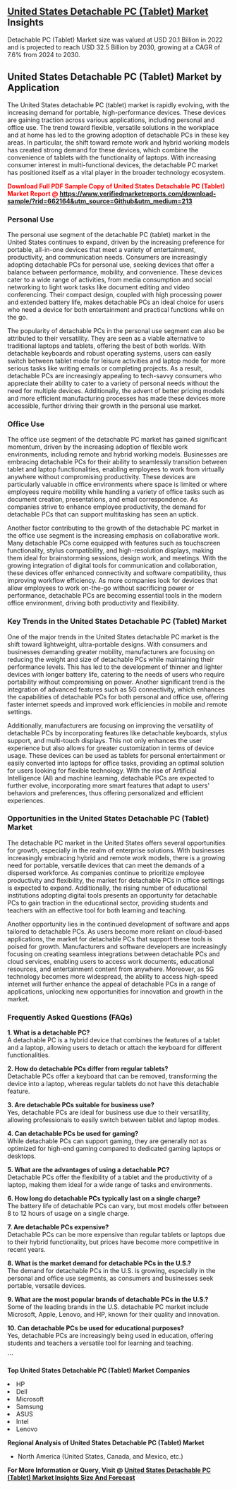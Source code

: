<h2><a href="https://www.verifiedmarketreports.com/download-sample/?rid=662164&amp;utm_source=Github&amp;utm_medium=213" target="_blank">United States Detachable PC (Tablet) Market</a> Insights</h2><p>Detachable PC (Tablet) Market size was valued at USD 20.1 Billion in 2022 and is projected to reach USD 32.5 Billion by 2030, growing at a CAGR of 7.6% from 2024 to 2030.</p><p><h2>United States Detachable PC (Tablet) Market by Application</h2><p>The United States detachable PC (tablet) market is rapidly evolving, with the increasing demand for portable, high-performance devices. These devices are gaining traction across various applications, including personal and office use. The trend toward flexible, versatile solutions in the workplace and at home has led to the growing adoption of detachable PCs in these key areas. In particular, the shift toward remote work and hybrid working models has created strong demand for these devices, which combine the convenience of tablets with the functionality of laptops. With increasing consumer interest in multi-functional devices, the detachable PC market has positioned itself as a vital player in the broader technology ecosystem.</p><p><b><p><span class=""><span style="color: #ff0000;"><strong>Download Full PDF Sample Copy of United States Detachable PC (Tablet) Market Report</strong> @ </span><a href="https://www.verifiedmarketreports.com/download-sample/?rid=662164&amp;utm_source=Github&amp;utm_medium=213" target="_blank">https://www.verifiedmarketreports.com/download-sample/?rid=662164&amp;utm_source=Github&amp;utm_medium=213</a></span></p></b></p><h3>Personal Use</h3><p>The personal use segment of the detachable PC (tablet) market in the United States continues to expand, driven by the increasing preference for portable, all-in-one devices that meet a variety of entertainment, productivity, and communication needs. Consumers are increasingly adopting detachable PCs for personal use, seeking devices that offer a balance between performance, mobility, and convenience. These devices cater to a wide range of activities, from media consumption and social networking to light work tasks like document editing and video conferencing. Their compact design, coupled with high processing power and extended battery life, makes detachable PCs an ideal choice for users who need a device for both entertainment and practical functions while on the go.</p><p>The popularity of detachable PCs in the personal use segment can also be attributed to their versatility. They are seen as a viable alternative to traditional laptops and tablets, offering the best of both worlds. With detachable keyboards and robust operating systems, users can easily switch between tablet mode for leisure activities and laptop mode for more serious tasks like writing emails or completing projects. As a result, detachable PCs are increasingly appealing to tech-savvy consumers who appreciate their ability to cater to a variety of personal needs without the need for multiple devices. Additionally, the advent of better pricing models and more efficient manufacturing processes has made these devices more accessible, further driving their growth in the personal use market.</p><h3>Office Use</h3><p>The office use segment of the detachable PC market has gained significant momentum, driven by the increasing adoption of flexible work environments, including remote and hybrid working models. Businesses are embracing detachable PCs for their ability to seamlessly transition between tablet and laptop functionalities, enabling employees to work from virtually anywhere without compromising productivity. These devices are particularly valuable in office environments where space is limited or where employees require mobility while handling a variety of office tasks such as document creation, presentations, and email correspondence. As companies strive to enhance employee productivity, the demand for detachable PCs that can support multitasking has seen an uptick.</p><p>Another factor contributing to the growth of the detachable PC market in the office use segment is the increasing emphasis on collaborative work. Many detachable PCs come equipped with features such as touchscreen functionality, stylus compatibility, and high-resolution displays, making them ideal for brainstorming sessions, design work, and meetings. With the growing integration of digital tools for communication and collaboration, these devices offer enhanced connectivity and software compatibility, thus improving workflow efficiency. As more companies look for devices that allow employees to work on-the-go without sacrificing power or performance, detachable PCs are becoming essential tools in the modern office environment, driving both productivity and flexibility.</p><h3>Key Trends in the United States Detachable PC (Tablet) Market</h3><p>One of the major trends in the United States detachable PC market is the shift toward lightweight, ultra-portable designs. With consumers and businesses demanding greater mobility, manufacturers are focusing on reducing the weight and size of detachable PCs while maintaining their performance levels. This has led to the development of thinner and lighter devices with longer battery life, catering to the needs of users who require portability without compromising on power. Another significant trend is the integration of advanced features such as 5G connectivity, which enhances the capabilities of detachable PCs for both personal and office use, offering faster internet speeds and improved work efficiencies in mobile and remote settings.</p><p>Additionally, manufacturers are focusing on improving the versatility of detachable PCs by incorporating features like detachable keyboards, stylus support, and multi-touch displays. This not only enhances the user experience but also allows for greater customization in terms of device usage. These devices can be used as tablets for personal entertainment or easily converted into laptops for office tasks, providing an optimal solution for users looking for flexible technology. With the rise of Artificial Intelligence (AI) and machine learning, detachable PCs are expected to further evolve, incorporating more smart features that adapt to users' behaviors and preferences, thus offering personalized and efficient experiences.</p><h3>Opportunities in the United States Detachable PC (Tablet) Market</h3><p>The detachable PC market in the United States offers several opportunities for growth, especially in the realm of enterprise solutions. With businesses increasingly embracing hybrid and remote work models, there is a growing need for portable, versatile devices that can meet the demands of a dispersed workforce. As companies continue to prioritize employee productivity and flexibility, the market for detachable PCs in office settings is expected to expand. Additionally, the rising number of educational institutions adopting digital tools presents an opportunity for detachable PCs to gain traction in the educational sector, providing students and teachers with an effective tool for both learning and teaching.</p><p>Another opportunity lies in the continued development of software and apps tailored to detachable PCs. As users become more reliant on cloud-based applications, the market for detachable PCs that support these tools is poised for growth. Manufacturers and software developers are increasingly focusing on creating seamless integrations between detachable PCs and cloud services, enabling users to access work documents, educational resources, and entertainment content from anywhere. Moreover, as 5G technology becomes more widespread, the ability to access high-speed internet will further enhance the appeal of detachable PCs in a range of applications, unlocking new opportunities for innovation and growth in the market.</p><h3>Frequently Asked Questions (FAQs)</h3><p><b>1. What is a detachable PC?</b><br> A detachable PC is a hybrid device that combines the features of a tablet and a laptop, allowing users to detach or attach the keyboard for different functionalities.</p><p><b>2. How do detachable PCs differ from regular tablets?</b><br> Detachable PCs offer a keyboard that can be removed, transforming the device into a laptop, whereas regular tablets do not have this detachable feature.</p><p><b>3. Are detachable PCs suitable for business use?</b><br> Yes, detachable PCs are ideal for business use due to their versatility, allowing professionals to easily switch between tablet and laptop modes.</p><p><b>4. Can detachable PCs be used for gaming?</b><br> While detachable PCs can support gaming, they are generally not as optimized for high-end gaming compared to dedicated gaming laptops or desktops.</p><p><b>5. What are the advantages of using a detachable PC?</b><br> Detachable PCs offer the flexibility of a tablet and the productivity of a laptop, making them ideal for a wide range of tasks and environments.</p><p><b>6. How long do detachable PCs typically last on a single charge?</b><br> The battery life of detachable PCs can vary, but most models offer between 8 to 12 hours of usage on a single charge.</p><p><b>7. Are detachable PCs expensive?</b><br> Detachable PCs can be more expensive than regular tablets or laptops due to their hybrid functionality, but prices have become more competitive in recent years.</p><p><b>8. What is the market demand for detachable PCs in the U.S.?</b><br> The demand for detachable PCs in the U.S. is growing, especially in the personal and office use segments, as consumers and businesses seek portable, versatile devices.</p><p><b>9. What are the most popular brands of detachable PCs in the U.S.?</b><br> Some of the leading brands in the U.S. detachable PC market include Microsoft, Apple, Lenovo, and HP, known for their quality and innovation.</p><p><b>10. Can detachable PCs be used for educational purposes?</b><br> Yes, detachable PCs are increasingly being used in education, offering students and teachers a versatile tool for learning and teaching.</p>```</p><p><strong>Top United States Detachable PC (Tablet) Market Companies</strong></p><div data-test-id=""><p><li>HP</li><li> Dell</li><li> Microsoft</li><li> Samsung</li><li> ASUS</li><li> Intel</li><li> Lenovo</li></p><div><strong>Regional Analysis of&nbsp;United States Detachable PC (Tablet) Market</strong></div><ul><li dir="ltr"><p dir="ltr">North America&nbsp;(United States, Canada, and Mexico, etc.)</p></li></ul><p><strong>For More Information or Query, Visit @&nbsp;</strong><strong><a href="https://www.verifiedmarketreports.com/product/detachable-pc-tablet-market/?utm_source=Github&amp;utm_medium=213" target="_blank">United States Detachable PC (Tablet) Market Insights Size And Forecast</a></strong></p></div>
